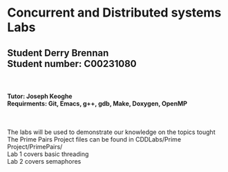 # Concurrent and Distributed systems Labs
<h2> Student Derry Brennan <br> Student number: C00231080</h2> <br>
<h4> Tutor: Joseph Keoghe <br> Requirments: Git, Emacs, g++, gdb, Make, Doxygen, OpenMP</h4> <br>

The labs will be used to demonstrate our knowledge on the topics tought <br>
The Prime Pairs Project files can be found in CDDLabs/Prime Project/PrimePairs/<br>
Lab 1 covers basic threading <br>
Lab 2 covers semaphores  <br>
